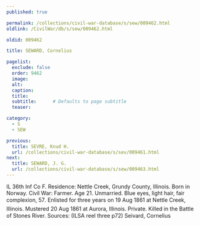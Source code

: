 ```yaml
---
published: true

permalink: /collections/civil-war-database/s/sew/009462.html
oldlink: /CivilWar/db/s/sew/009462.html

oldid: 009462

title: SEWARD, Cornelius

pagelist:
  exclude: false
  order: 9462
  image: 
  alt:
  caption:
  title:
  subtitle:      # Defaults to page subtitle
  teaser:

category: 
  - S 
  - SEW

previous:
  title: SEVRE, Knud H.
  url: /collections/civil-war-database/s/sev/009461.html  
next:
  title: SEWARD, J. G.
  url: /collections/civil-war-database/s/sew/009463.html   
---
```

IL 36th Inf Co F. Residence: Nettle Creek, Grundy County, Illinois. Born in Norway. Civil War: Farmer. Age 21. Unmarried. Blue eyes, light hair, fair complexion, 5&#146;7&#148;. Enlisted for three years on 19 Aug 1861 at Nettle Creek, Illinois. Mustered 20 Aug 1861 at Aurora, Illinois. Private. Killed in the Battle of Stone&#146;s River. Sources: (ILSA reel three p72) &#147;Seivard, Cornelius&#148;